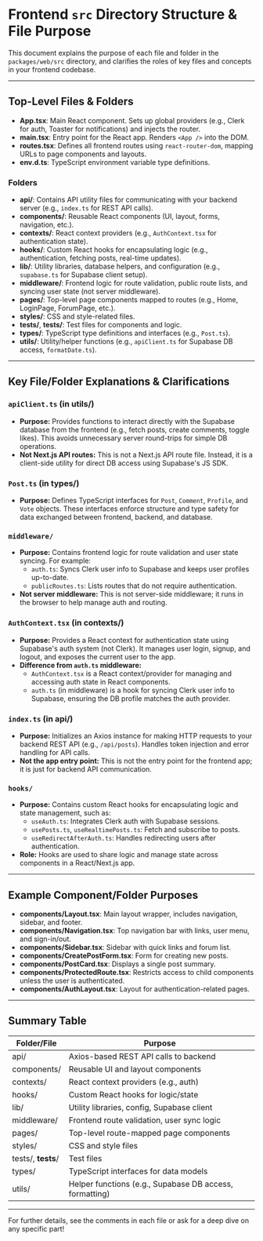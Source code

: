 # Frontend `src` Directory Structure & File Purpose

This document explains the purpose of each file and folder in the `packages/web/src` directory, and clarifies the roles of key files and concepts in your frontend codebase.

---

## Top-Level Files & Folders

- **App.tsx**: Main React component. Sets up global providers (e.g., Clerk for auth, Toaster for notifications) and injects the router.
- **main.tsx**: Entry point for the React app. Renders `<App />` into the DOM.
- **routes.tsx**: Defines all frontend routes using `react-router-dom`, mapping URLs to page components and layouts.
- **env.d.ts**: TypeScript environment variable type definitions.

### Folders
- **api/**: Contains API utility files for communicating with your backend server (e.g., `index.ts` for REST API calls).
- **components/**: Reusable React components (UI, layout, forms, navigation, etc.).
- **contexts/**: React context providers (e.g., `AuthContext.tsx` for authentication state).
- **hooks/**: Custom React hooks for encapsulating logic (e.g., authentication, fetching posts, real-time updates).
- **lib/**: Utility libraries, database helpers, and configuration (e.g., `supabase.ts` for Supabase client setup).
- **middleware/**: Frontend logic for route validation, public route lists, and syncing user state (not server middleware).
- **pages/**: Top-level page components mapped to routes (e.g., Home, LoginPage, ForumPage, etc.).
- **styles/**: CSS and style-related files.
- **tests/**, **__tests__/**: Test files for components and logic.
- **types/**: TypeScript type definitions and interfaces (e.g., `Post.ts`).
- **utils/**: Utility/helper functions (e.g., `apiClient.ts` for Supabase DB access, `formatDate.ts`).

---

## Key File/Folder Explanations & Clarifications

### `apiClient.ts` (in utils/)
- **Purpose:** Provides functions to interact directly with the Supabase database from the frontend (e.g., fetch posts, create comments, toggle likes). This avoids unnecessary server round-trips for simple DB operations.
- **Not Next.js API routes:** This is not a Next.js API route file. Instead, it is a client-side utility for direct DB access using Supabase's JS SDK.

### `Post.ts` (in types/)
- **Purpose:** Defines TypeScript interfaces for `Post`, `Comment`, `Profile`, and `Vote` objects. These interfaces enforce structure and type safety for data exchanged between frontend, backend, and database.

### `middleware/`
- **Purpose:** Contains frontend logic for route validation and user state syncing. For example:
  - `auth.ts`: Syncs Clerk user info to Supabase and keeps user profiles up-to-date.
  - `publicRoutes.ts`: Lists routes that do not require authentication.
- **Not server middleware:** This is not server-side middleware; it runs in the browser to help manage auth and routing.

### `AuthContext.tsx` (in contexts/)
- **Purpose:** Provides a React context for authentication state using Supabase's auth system (not Clerk). It manages user login, signup, and logout, and exposes the current user to the app.
- **Difference from `auth.ts` middleware:**
  - `AuthContext.tsx` is a React context/provider for managing and accessing auth state in React components.
  - `auth.ts` (in middleware) is a hook for syncing Clerk user info to Supabase, ensuring the DB profile matches the auth provider.

### `index.ts` (in api/)
- **Purpose:** Initializes an Axios instance for making HTTP requests to your backend REST API (e.g., `/api/posts`). Handles token injection and error handling for API calls.
- **Not the app entry point:** This is not the entry point for the frontend app; it is just for backend API communication.

### `hooks/`
- **Purpose:** Contains custom React hooks for encapsulating logic and state management, such as:
  - `useAuth.ts`: Integrates Clerk auth with Supabase sessions.
  - `usePosts.ts`, `useRealtimePosts.ts`: Fetch and subscribe to posts.
  - `useRedirectAfterAuth.ts`: Handles redirecting users after authentication.
- **Role:** Hooks are used to share logic and manage state across components in a React/Next.js app.

---

## Example Component/Folder Purposes

- **components/Layout.tsx**: Main layout wrapper, includes navigation, sidebar, and footer.
- **components/Navigation.tsx**: Top navigation bar with links, user menu, and sign-in/out.
- **components/Sidebar.tsx**: Sidebar with quick links and forum list.
- **components/CreatePostForm.tsx**: Form for creating new posts.
- **components/PostCard.tsx**: Displays a single post summary.
- **components/ProtectedRoute.tsx**: Restricts access to child components unless the user is authenticated.
- **components/AuthLayout.tsx**: Layout for authentication-related pages.

---

## Summary Table

| Folder/File         | Purpose                                                                 |
|--------------------|-------------------------------------------------------------------------|
| api/               | Axios-based REST API calls to backend                                    |
| components/        | Reusable UI and layout components                                        |
| contexts/          | React context providers (e.g., auth)                                     |
| hooks/             | Custom React hooks for logic/state                                       |
| lib/               | Utility libraries, config, Supabase client                               |
| middleware/        | Frontend route validation, user sync logic                               |
| pages/             | Top-level route-mapped page components                                   |
| styles/            | CSS and style files                                                      |
| tests/, __tests__/ | Test files                                                               |
| types/             | TypeScript interfaces for data models                                    |
| utils/             | Helper functions (e.g., Supabase DB access, formatting)                  |

---

For further details, see the comments in each file or ask for a deep dive on any specific part! 
